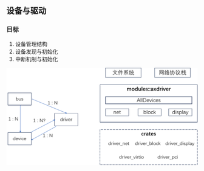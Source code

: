 ## 设备与驱动

### 目标

1. 设备管理结构
1. 设备发现与初始化
1. 中断机制与初始化

<img src="./img/img6_1.png" alt="image-20230911144552390" style="zoom:50%;" />

